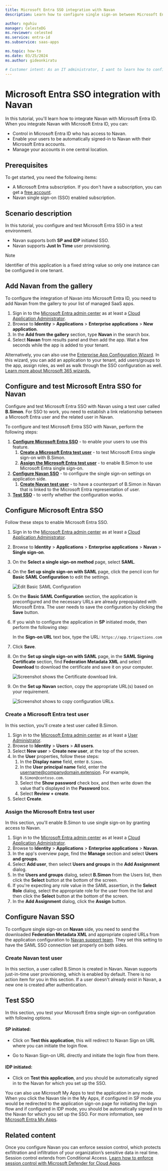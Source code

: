 ```yaml
---
title: Microsoft Entra SSO integration with Navan
description: Learn how to configure single sign-on between Microsoft Entra ID and Navan.

author: nguhiu
manager: CelesteDG
ms.reviewer: celested
ms.service: entra-id
ms.subservice: saas-apps

ms.topic: how-to
ms.date: 03/25/2024
ms.author: gideonkiratu

# Customer intent: As an IT administrator, I want to learn how to configure single sign-on between Microsoft Entra ID and Navan so that I can control who has access to Navan, enable automatic sign-in with Microsoft Entra accounts, and manage my accounts in one central location.
---
```


# Microsoft Entra SSO integration with Navan

In this tutorial, you'll learn how to integrate Navan with Microsoft Entra ID. When you integrate Navan with Microsoft Entra ID, you can:

* Control in Microsoft Entra ID who has access to Navan.
* Enable your users to be automatically signed-in to Navan with their Microsoft Entra accounts.
* Manage your accounts in one central location.

## Prerequisites

To get started, you need the following items:

* A Microsoft Entra subscription. If you don't have a subscription, you can get a [free account](https://azure.microsoft.com/free/).
* Navan single sign-on (SSO) enabled subscription.

## Scenario description

In this tutorial, you configure and test Microsoft Entra SSO in a test environment.

* Navan supports both **SP and IDP** initiated SSO.
* Navan supports **Just In Time** user provisioning.

> [!NOTE]
> Identifier of this application is a fixed string value so only one instance can be configured in one tenant.

## Add Navan from the gallery

To configure the integration of Navan into Microsoft Entra ID, you need to add Navan from the gallery to your list of managed SaaS apps.

1. Sign in to the [Microsoft Entra admin center](https://entra.microsoft.com) as at least a [Cloud Application Administrator](~/identity/role-based-access-control/permissions-reference.md#cloud-application-administrator).
1. Browse to **Identity** > **Applications** > **Enterprise applications** > **New application**.
1. In the **Add from the gallery** section, type **Navan** in the search box.
1. Select **Navan** from results panel and then add the app. Wait a few seconds while the app is added to your tenant.

 Alternatively, you can also use the [Enterprise App Configuration Wizard](https://portal.office.com/AdminPortal/home?Q=Docs#/azureadappintegration). In this wizard, you can add an application to your tenant, add users/groups to the app, assign roles, as well as walk through the SSO configuration as well. [Learn more about Microsoft 365 wizards.](/microsoft-365/admin/misc/azure-ad-setup-guides)

<a name='configure-and-test-azure-ad-sso-for-navan'></a>

## Configure and test Microsoft Entra SSO for Navan

Configure and test Microsoft Entra SSO with Navan using a test user called **B.Simon**. For SSO to work, you need to establish a link relationship between a Microsoft Entra user and the related user in Navan.

To configure and test Microsoft Entra SSO with Navan, perform the following steps:

1. **[Configure Microsoft Entra SSO](#configure-azure-ad-sso)** - to enable your users to use this feature.
    1. **[Create a Microsoft Entra test user](#create-an-azure-ad-test-user)** - to test Microsoft Entra single sign-on with B.Simon.
    1. **[Assign the Microsoft Entra test user](#assign-the-azure-ad-test-user)** - to enable B.Simon to use Microsoft Entra single sign-on.
1. **[Configure Navan SSO](#configure-navan-sso)** - to configure the single sign-on settings on application side.
    1. **[Create Navan test user](#create-navan-test-user)** - to have a counterpart of B.Simon in Navan that is linked to the Microsoft Entra representation of user.
1. **[Test SSO](#test-sso)** - to verify whether the configuration works.

<a name='configure-azure-ad-sso'></a>

## Configure Microsoft Entra SSO

Follow these steps to enable Microsoft Entra SSO.

1. Sign in to the [Microsoft Entra admin center](https://entra.microsoft.com) as at least a [Cloud Application Administrator](~/identity/role-based-access-control/permissions-reference.md#cloud-application-administrator).
1. Browse to **Identity** > **Applications** > **Enterprise applications** > **Navan** > **Single sign-on**.
1. On the **Select a single sign-on method** page, select **SAML**.
1. On the **Set up single sign-on with SAML** page, click the pencil icon for **Basic SAML Configuration** to edit the settings.

   ![Edit Basic SAML Configuration](common/edit-urls.png)

1. On the **Basic SAML Configuration** section, the application is preconfigured and the necessary URLs are already prepopulated with Microsoft Entra. The user needs to save the configuration by clicking the **Save** button.

1. If you wish to configure the application in **SP** initiated mode, then perform the following step:

    In the **Sign-on URL** text box, type the URL:
    `https://app.tripactions.com`

1. Click **Save**.

1. On the **Set up single sign-on with SAML** page, in the **SAML Signing Certificate** section,  find **Federation Metadata XML** and select **Download** to download the certificate and save it on your computer.

	![Screenshot shows the Certificate download link.](common/metadataxml.png "Certificate")

1. On the **Set up Navan** section, copy the appropriate URL(s) based on your requirement.

	![Screenshot shows to copy configuration URLs.](common/copy-configuration-urls.png "Metadata")

<a name='create-an-azure-ad-test-user'></a>

### Create a Microsoft Entra test user

In this section, you'll create a test user called B.Simon.

1. Sign in to the [Microsoft Entra admin center](https://entra.microsoft.com) as at least a [User Administrator](~/identity/role-based-access-control/permissions-reference.md#user-administrator).
1. Browse to **Identity** > **Users** > **All users**.
1. Select **New user** > **Create new user**, at the top of the screen.
1. In the **User** properties, follow these steps:
   1. In the **Display name** field, enter `B.Simon`.  
   1. In the **User principal name** field, enter the username@companydomain.extension. For example, `B.Simon@contoso.com`.
   1. Select the **Show password** check box, and then write down the value that's displayed in the **Password** box.
   1. Select **Review + create**.
1. Select **Create**.

<a name='assign-the-azure-ad-test-user'></a>

### Assign the Microsoft Entra test user

In this section, you'll enable B.Simon to use single sign-on by granting access to Navan.

1. Sign in to the [Microsoft Entra admin center](https://entra.microsoft.com) as at least a [Cloud Application Administrator](~/identity/role-based-access-control/permissions-reference.md#cloud-application-administrator).
1. Browse to **Identity** > **Applications** > **Enterprise applications** > **Navan**.
1. In the app's overview page, find the **Manage** section and select **Users and groups**.
1. Select **Add user**, then select **Users and groups** in the **Add Assignment** dialog.
1. In the **Users and groups** dialog, select **B.Simon** from the Users list, then click the **Select** button at the bottom of the screen.
1. If you're expecting any role value in the SAML assertion, in the **Select Role** dialog, select the appropriate role for the user from the list and then click the **Select** button at the bottom of the screen.
1. In the **Add Assignment** dialog, click the **Assign** button.

## Configure Navan SSO

To configure single sign-on on **Navan** side, you need to send the downloaded **Federation Metadata XML** and appropriate copied URLs from the application configuration to [Navan support team](mailto:launches@tripactions.com). They set this setting to have the SAML SSO connection set properly on both sides.

### Create Navan test user

In this section, a user called B.Simon is created in Navan. Navan supports just-in-time user provisioning, which is enabled by default. There is no action item for you in this section. If a user doesn't already exist in Navan, a new one is created after authentication.

## Test SSO

In this section, you test your Microsoft Entra single sign-on configuration with following options. 

#### SP initiated:

* Click on **Test this application**, this will redirect to Navan Sign on URL where you can initiate the login flow.  

* Go to Navan Sign-on URL directly and initiate the login flow from there.

#### IDP initiated:

* Click on **Test this application**, and you should be automatically signed in to the Navan for which you set up the SSO. 

You can also use Microsoft My Apps to test the application in any mode. When you click the Navan tile in the My Apps, if configured in SP mode you would be redirected to the application sign-on page for initiating the login flow and if configured in IDP mode, you should be automatically signed in to the Navan for which you set up the SSO. For more information, see [Microsoft Entra My Apps](/azure/active-directory/manage-apps/end-user-experiences#azure-ad-my-apps).

## Related content

Once you configure Navan you can enforce session control, which protects exfiltration and infiltration of your organization’s sensitive data in real time. Session control extends from Conditional Access. [Learn how to enforce session control with Microsoft Defender for Cloud Apps](/cloud-app-security/proxy-deployment-aad).